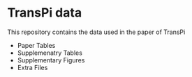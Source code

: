 # TransPi data
This repository contains the data used in the paper of TransPi

- Paper Tables
- Supplemenatry Tables
- Supplementary Figures
- Extra Files
